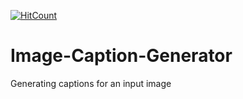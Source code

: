 [![HitCount](http://hits.dwyl.com/aakashratha1006/Image-Caption-Generator.svg)](http://hits.dwyl.com/aakashratha1006/Image-Caption-Generator)
# Image-Caption-Generator
Generating captions for an input image
